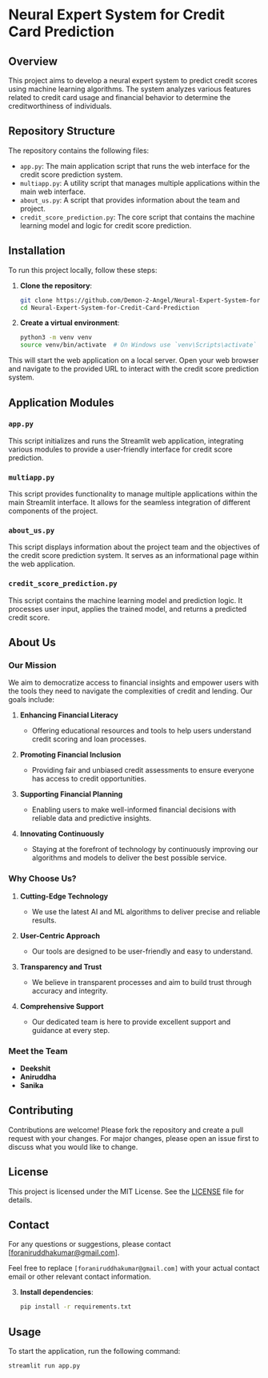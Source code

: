 # Neural Expert System for Credit Card Prediction

## Overview
This project aims to develop a neural expert system to predict credit scores using machine learning algorithms. The system analyzes various features related to credit card usage and financial behavior to determine the creditworthiness of individuals.

## Repository Structure
The repository contains the following files:

- `app.py`: The main application script that runs the web interface for the credit score prediction system.
- `multiapp.py`: A utility script that manages multiple applications within the main web interface.
- `about_us.py`: A script that provides information about the team and project.
- `credit_score_prediction.py`: The core script that contains the machine learning model and logic for credit score prediction.

## Installation
To run this project locally, follow these steps:

1. **Clone the repository**:
    ```bash
    git clone https://github.com/Demon-2-Angel/Neural-Expert-System-for-Credit-Card-Prediction.git
    cd Neural-Expert-System-for-Credit-Card-Prediction
    ```

2. **Create a virtual environment**:
    ```bash
    python3 -m venv venv
    source venv/bin/activate  # On Windows use `venv\Scripts\activate`
    ```
This will start the web application on a local server. Open your web browser and navigate to the provided URL to interact with the credit score prediction system.

## Application Modules
### `app.py`
This script initializes and runs the Streamlit web application, integrating various modules to provide a user-friendly interface for credit score prediction.

### `multiapp.py`
This script provides functionality to manage multiple applications within the main Streamlit interface. It allows for the seamless integration of different components of the project.

### `about_us.py`
This script displays information about the project team and the objectives of the credit score prediction system. It serves as an informational page within the web application.

### `credit_score_prediction.py`
This script contains the machine learning model and prediction logic. It processes user input, applies the trained model, and returns a predicted credit score.

## About Us

### Our Mission
We aim to democratize access to financial insights and empower users with the tools they need to navigate the complexities of credit and lending. Our goals include:

1. **Enhancing Financial Literacy**
   - Offering educational resources and tools to help users understand credit scoring and loan processes.

2. **Promoting Financial Inclusion**
   - Providing fair and unbiased credit assessments to ensure everyone has access to credit opportunities.

3. **Supporting Financial Planning**
   - Enabling users to make well-informed financial decisions with reliable data and predictive insights.

4. **Innovating Continuously**
   - Staying at the forefront of technology by continuously improving our algorithms and models to deliver the best possible service.

### Why Choose Us?
1. **Cutting-Edge Technology**
   - We use the latest AI and ML algorithms to deliver precise and reliable results.

2. **User-Centric Approach**
   - Our tools are designed to be user-friendly and easy to understand.

3. **Transparency and Trust**
   - We believe in transparent processes and aim to build trust through accuracy and integrity.

4. **Comprehensive Support**
   - Our dedicated team is here to provide excellent support and guidance at every step.

### Meet the Team
- **Deekshit**
- **Aniruddha**
- **Sanika**


## Contributing
Contributions are welcome! Please fork the repository and create a pull request with your changes. For major changes, please open an issue first to discuss what you would like to change.

## License
This project is licensed under the MIT License. See the [LICENSE](LICENSE) file for details.

## Contact
For any questions or suggestions, please contact [foraniruddhakumar@gmail.com].


Feel free to replace `[foraniruddhakumar@gmail.com]` with your actual contact email or other relevant contact information.


3. **Install dependencies**:
    ```bash
    pip install -r requirements.txt
    ```

## Usage
To start the application, run the following command:
```bash
streamlit run app.py
